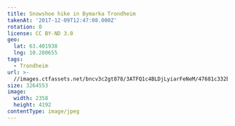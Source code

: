 ```yaml
---
title: Snowshoe hike in Bymarka Trondheim
takenAt: '2017-12-09T12:47:08.000Z'
rotation: 0
license: CC BY-ND 3.0
geo:
  lat: 63.401938
  lng: 10.280655
tags:
  - Trondheim
url: >-
  //images.ctfassets.net/bncv3c2gt878/3ATFQ1c4BLDjLyiarFeNeM/47681c332bd856ca3ba711d8fd053590/snowshoe-hike-in-bymarka-trondheim_24095975237_o
size: 3264553
image:
  width: 2358
  height: 4192
contentType: image/jpeg
---
```


